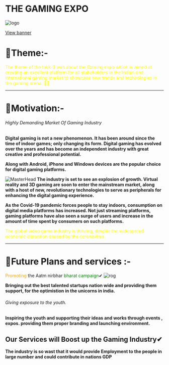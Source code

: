 # THE GAMING EXPO
![logo](https://i.pinimg.com/originals/ed/77/3e/ed773e81dfb2fc357036cf5048efb14a.gif)



[View banner](https://github.com/AbhishekSharma6903/Cognizance/blob/hi/Task-3/Landing%20Page.png "Landing page")
# 🔸Theme:- ##
<span style="color: yellow">The theme of the task-3 was about the Gaming expo which is aimed at creating an excellent platform for all stakeholders in the Indian and international gaming market to showcase new trends and technologies in the gaming arena. 🐱‍👤</span>

---

# 🔸Motivation:- ##
###### Highly Demanding Market Of Gaming Industry ######
**Digital gaming is not a new phenomenon. It has been around since the time of indoor games; only changing its form. Digital gaming has evolved over the years and has become an independent industry with great creative and professional potential.**

**Along with Android, iPhone and Windows devices are the popular choice for digital gaming platforms.**

![MasterHead](https://static.wixstatic.com/media/188e26_c62ea3663f104f13bf77ad475b5484b1~mv2.gif
)
**The industry is set to see an explosion of growth. Virtual reality and 3D gaming are soon to enter the mainstream market, along with a host of new, revolutionary technologies to serve as peripherals for enhancing the digital gaming experience.**

**As the Covid-19 pandemic forces people to stay indoors, consumption on digital media platforms has increased. Not just streaming platforms, gaming platforms have also seen a surge of users and increase in the amount of time spent by consumers on such platforms.**

<span style="color: yellow">The global video game industry is thriving, despite the widespread economic disruption caused by the coronavirus.</span>

---


# 🔸Future Plans and services :- #
<span style="color: orange"> Promoting </span>the Aatm nirbhar <span style="color: green">bharat campaign</span>✔
![rog](https://c.tenor.com/RylFIKwXncAAAAAC/japan-aesthetic.gif)

**Bringing out the best talented startups nation wide and providing them support, for the optimistion in the unicorns in india.**

###### Giving exposure to the youth. ######
**Inspiring the youth and supporting their ideas and works through events , expos.
providing them proper branding and launching environment.**

## Our Services will Boost up the Gaming Industry✔
**The industry is so wast that it would provide Employment to the people in large number and could contribute in nations GDP**
